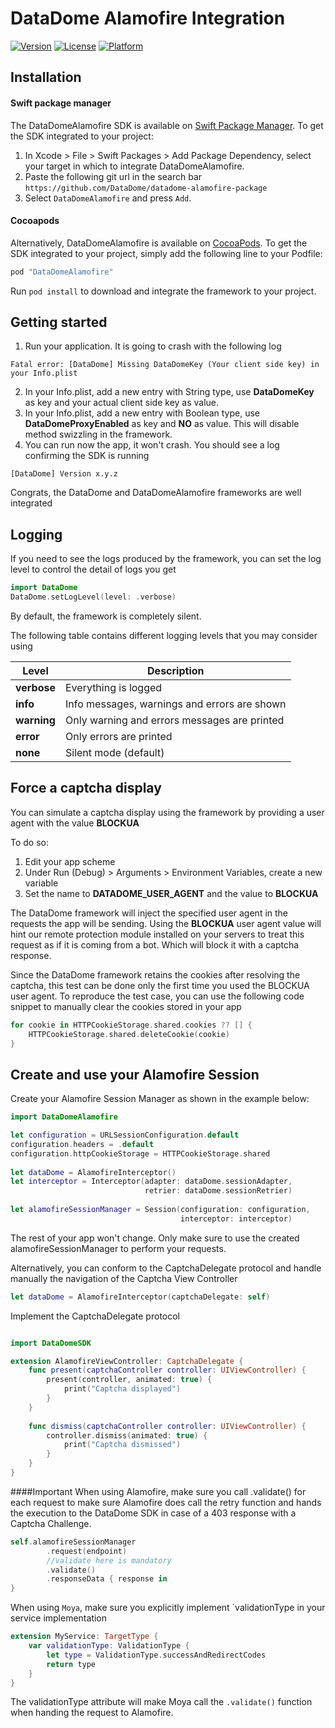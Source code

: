 # DataDome Alamofire Integration

[![Version](https://img.shields.io/cocoapods/v/DataDomeAlamofire.svg?style=flat)](http://cocoapods.org/pods/DataDomeAlamofire)
[![License](https://img.shields.io/cocoapods/l/DataDomeAlamofire.svg?style=flat)](http://cocoapods.org/pods/DataDomAlamofire)
[![Platform](https://img.shields.io/cocoapods/p/DataDomeAlamofire.svg?style=flat)](http://cocoapods.org/pods/DataDomeAlamofire)

## Installation
#### Swift package manager
The DataDomeAlamofire SDK is available on [Swift Package Manager](https://swift.org/package-manager/). To get the SDK integrated to your project:

1. In Xcode > File > Swift Packages > Add Package Dependency, select your target in which to integrate DataDomeAlamofire.
2. Paste the following git url in the search bar `https://github.com/DataDome/datadome-alamofire-package`
3. Select `DataDomeAlamofire` and press `Add`.




#### Cocoapods
Alternatively, DataDomeAlamofire is available on [CocoaPods](http://cocoapods.org). To get the SDK integrated to your project, simply add the following line to your Podfile:

```ruby
pod "DataDomeAlamofire"
```

Run `pod install` to download and integrate the framework to your project.

## Getting started

1. Run your application. It is going to crash with the following log
```
Fatal error: [DataDome] Missing DataDomeKey (Your client side key) in your Info.plist
```
2. In your Info.plist, add a new entry with String type, use **DataDomeKey** as key and your actual client side key as value.
3. In your Info.plist, add a new entry with Boolean type, use **DataDomeProxyEnabled** as key and **NO** as value. This will disable method swizzling in the framework.
4. You can run now the app, it won't crash. You should see a log confirming the SDK is running
```
[DataDome] Version x.y.z
```

Congrats, the DataDome and DataDomeAlamofire frameworks are well integrated

## Logging
If you need to see the logs produced by the framework, you can set the log level to control the detail of logs you get

```swift
import DataDome
DataDome.setLogLevel(level: .verbose)
```

By default, the framework is completely silent.

The following table contains different logging levels that you may consider using


 Level            			| Description
---------------------------	|----------------------------------------------
__verbose__      			| Everything is logged
__info__      				| Info messages, warnings and errors are shown
__warning__      			| Only warning and errors messages are printed 
__error__      				| Only errors are printed
__none__      				| Silent mode (default)


## Force a captcha display
You can simulate a captcha display using the framework by providing a user agent with the value **BLOCKUA**

To do so:

1. Edit your app scheme
2. Under Run (Debug) > Arguments > Environment Variables, create a new variable
3. Set the name to **DATADOME\_USER\_AGENT** and the value to **BLOCKUA**

The DataDome framework will inject the specified user agent in the requests the app will be sending. Using the **BLOCKUA** user agent value will hint our remote protection module installed on your servers to treat this request as if it is coming from a bot. Which will block it with a captcha response.

Since the DataDome framework retains the cookies after resolving the captcha, this test can be done only the first time you used the BLOCKUA user agent. To reproduce the test case, you can use the following code snippet to manually clear the cookies stored in your app

```swift
for cookie in HTTPCookieStorage.shared.cookies ?? [] {
	HTTPCookieStorage.shared.deleteCookie(cookie)
}
```

## Create and use your Alamofire Session
Create your Alamofire Session Manager as shown in the example below:

```swift
import DataDomeAlamofire

let configuration = URLSessionConfiguration.default
configuration.headers = .default
configuration.httpCookieStorage = HTTPCookieStorage.shared
        
let dataDome = AlamofireInterceptor()
let interceptor = Interceptor(adapter: dataDome.sessionAdapter, 
                              retrier: dataDome.sessionRetrier)
 
let alamofireSessionManager = Session(configuration: configuration, 
                                      interceptor: interceptor)
```

The rest of your app won't change. Only make sure to use the created alamofireSessionManager to perform your requests.

Alternatively, you can conform to the CaptchaDelegate protocol and handle manually the navigation of the Captcha View Controller

```swift
let dataDome = AlamofireInterceptor(captchaDelegate: self)
```

Implement the CaptchaDelegate protocol

```swift

import DataDomeSDK

extension AlamofireViewController: CaptchaDelegate {
    func present(captchaController controller: UIViewController) {
        present(controller, animated: true) {
            print("Captcha displayed")
        }
    }
    
    func dismiss(captchaController controller: UIViewController) {
        controller.dismiss(animated: true) {
            print("Captcha dismissed")
        }
    } 
}

```




####Important
When using Alamofire, make sure you call .validate() for each request to make sure Alamofire does call the retry function and hands the execution to the DataDome SDK in case of a 403 response with a Captcha Challenge.

```swift
self.alamofireSessionManager
        .request(endpoint)
        //validate here is mandatory
        .validate()
        .responseData { response in
}
```

When using `Moya`, make sure you explicitly implement `validationType in your service implementation

```swift
extension MyService: TargetType {
    var validationType: ValidationType {
        let type = ValidationType.successAndRedirectCodes
        return type
    }
}
```

The validationType attribute will make Moya call the `.validate()` function when handing the request to Alamofire.

